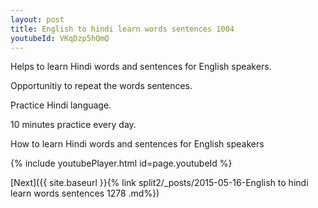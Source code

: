 ```yaml
---
layout: post
title: English to hindi learn words sentences 1004 
youtubeId: VKqDzp5hQmQ
---
```

 
 
Helps to learn Hindi words and sentences for English speakers.

Opportunitiy to repeat the words sentences. 

Practice Hindi language. 
 
10 minutes practice every day. 
 
How to learn Hindi words and sentences for English speakers 
 
{% include youtubePlayer.html id=page.youtubeId %}
 
 
[Next]({{ site.baseurl }}{% link  split2/_posts/2015-05-16-English to hindi learn words sentences 1278 .md%})
 
